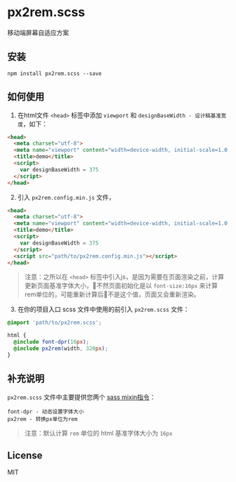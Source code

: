 # px2rem.scss

移动端屏幕自适应方案

## 安装

```
npm install px2rem.scss --save
```

## 如何使用

1. 在html文件 `<head>` 标签中添加 `viewport` 和  `designBaseWidth - 设计稿基准宽度`，如下：

```html
<head>
  <meta charset="utf-8">
  <meta name="viewport" content="width=device-width, initial-scale=1.0, minimum-scale=1.0, maximum-scale=1.0, user-scalable=0">
  <title>demo</title>
  <script>
    var designBaseWidth = 375
  </script>
</head>
```

2. 引入 `px2rem.config.min.js` 文件，

```html
<head>
  <meta charset="utf-8">
  <meta name="viewport" content="width=device-width, initial-scale=1.0, minimum-scale=1.0, maximum-scale=1.0, user-scalable=0">
  <title>demo</title>
  <script>
    var designBaseWidth = 375
  </script>
  <script src="path/to/px2rem.config.min.js"></script>
</head>
```

> 注意：之所以在 `<head>` 标签中引入js，是因为需要在页面渲染之前，计算更新页面基准字体大小，不然页面初始化是以 `font-size:16px` 来计算rem单位的，可能重新计算后不是这个值，页面又会重新渲染。

3. 在你的项目入口 scss 文件中使用的前引入 `px2rem.scss` 文件：

```scss
@import 'path/to/px2rem.scss';

html {
  @include font-dpr(16px);
  @include px2rem(width, 320px);
}
```

## 补充说明

`px2rem.scss` 文件中主要提供您两个 [sass mixin指令](http://sass.bootcss.com/docs/sass-reference/#mixins)：

```
font-dpr - 动态设置字体大小
px2rem - 转换px单位为rem
```

> 注意：默认计算 `rem` 单位的 html 基准字体大小为 `16px`

## License

MIT
